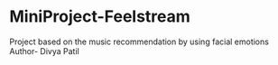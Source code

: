 # MiniProject-Feelstream
Project based on the music recommendation by using facial emotions 
Author- Divya Patil
